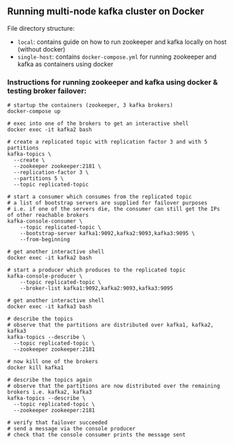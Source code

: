 ## Running multi-node kafka cluster on Docker

File directory structure:

- `local`: contains guide on how to run zookeeper and kafka locally on host (without docker)
- `single-host`: contains `docker-compose.yml` for running zookeeper and kafka as containers using docker

### Instructions for running zookeeper and kafka using docker & testing broker failover:

```
# startup the containers (zookeeper, 3 kafka brokers)
docker-compose up

# exec into one of the brokers to get an interactive shell
docker exec -it kafka2 bash

# create a replicated topic with replication factor 3 and with 5 partitions
kafka-topics \
  --create \
  --zookeeper zookeeper:2181 \
  --replication-factor 3 \
  --partitions 5 \
  --topic replicated-topic

# start a consumer which consumes from the replicated topic
# a list of bootstrap servers are supplied for failover purposes
# i.e. if one of the servers die, the consumer can still get the IPs of other reachable brokers
kafka-console-consumer \
    --topic replicated-topic \
    --bootstrap-server kafka1:9092,kafka2:9093,kafka3:9095 \
    --from-beginning

# get another interactive shell
docker exec -it kafka2 bash

# start a producer which produces to the replicated topic
kafka-console-producer \
    --topic replicated-topic \
    --broker-list kafka1:9092,kafka2:9093,kafka3:9095

# get another interactive shell
docker exec -it kafka3 bash

# describe the topics
# observe that the partitions are distributed over kafka1, kafka2, kafka3
kafka-topics --describe \
  --topic replicated-topic \
  --zookeeper zookeeper:2181

# now kill one of the brokers
docker kill kafka1

# describe the topics again
# observe that the partitions are now distributed over the remaining brokers i.e. kafka2, kafka3
kafka-topics --describe \
  --topic replicated-topic \
  --zookeeper zookeeper:2181

# verify that failover succeeded
# send a message via the console producer
# check that the console consumer prints the message sent
```

